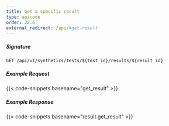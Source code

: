 ```yaml
---
title: Get a specific result
type: apicode
order: 22.6
external_redirect: /api/#get-result
---
```


##### Signature
`GET /api/v1/synthetics/tests/${test_id}/results/${result_id}`

##### Example Request

{{< code-snippets basename="get_result" >}}

##### Example Response

{{< code-snippets basename="result.get_result" >}}
